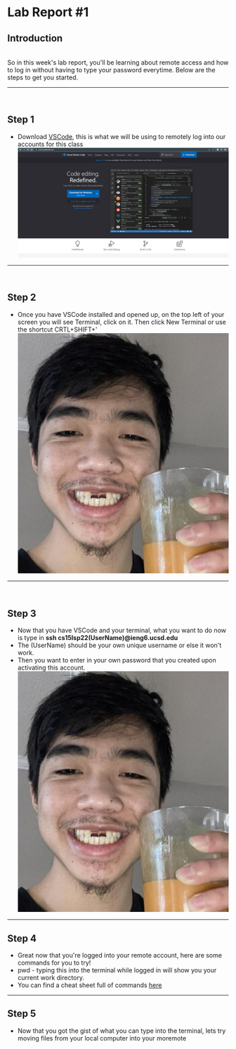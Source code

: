 # Lab Report #1
## **Introduction**
<br/>
So in this week's lab report, you'll be learning about remote access and how to log in without having to type your password everytime. Below are the steps to get you started.

---
<br/>

## **Step 1**
* Download [VSCode](https://code.visualstudio.com/Download), this is what we will be using to remotely log into our accounts for this class
![Image](vscode.png)
---
<br/>

## **Step 2**
* Once you have VSCode installed and opened up, on the top left of your screen you will see Terminal, click on it. Then click New Terminal or use the shortcut CRTL+SHIFT+'
![Image](doanhcringe.PNG)
---

<br/>

## **Step 3**
* Now that you have VSCode and your terminal, what you want to do now is type in **ssh cs15lsp22(UserName)@ieng6.ucsd.edu** 
* The (UserName) should be your own unique username or else it won't work.
* Then you want to enter in your own password that you created upon activating this account.
![Image](doanhcringe.PNG)
---

## **Step 4**
* Great now that you're logged into your remote account, here are some commands for you to try!
* pwd - typing this into the terminal while logged in will show you your current work directory.
* You can find a cheat sheet full of commands [here](https://www.cmu.edu/computing/services/comm-collab/collaboration/afs/how-to/unix-commands.pdf)
---

## **Step 5**
* Now that you got the gist of what you can type into the terminal, lets try moving files from your local computer into your moremote 
